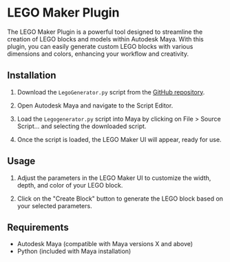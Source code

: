 # LEGO Maker Plugin

The LEGO Maker Plugin is a powerful tool designed to streamline the creation of LEGO blocks and models within Autodesk Maya. With this plugin, you can easily generate custom LEGO blocks with various dimensions and colors, enhancing your workflow and creativity.

## Installation

1. Download the `LegoGenerator.py` script from the [GitHub repository](https://github.com/dcross00/MayaLegoGenerator).

2. Open Autodesk Maya and navigate to the Script Editor.

3. Load the `Legogenerator.py` script into Maya by clicking on File > Source Script... and selecting the downloaded script.

4. Once the script is loaded, the LEGO Maker UI will appear, ready for use.

## Usage

1. Adjust the parameters in the LEGO Maker UI to customize the width, depth, and color of your LEGO block.

2. Click on the "Create Block" button to generate the LEGO block based on your selected parameters.


## Requirements

- Autodesk Maya (compatible with Maya versions X and above)
- Python (included with Maya installation)
